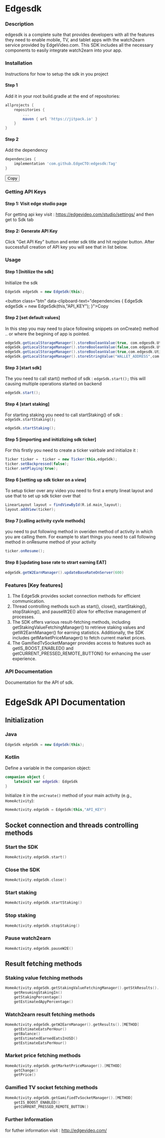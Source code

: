 # Edgesdk
### Description
edgesdk is a complete suite that provides developers with all the features they need to enable mobile, TV, and tablet apps with the watch2earn service provided by EdgeVideo.com. This SDK includes all the necessary components to easily integrate watch2earn into your app.

### Installation
Instructions for how to setup the sdk in you project
#### Step 1 
Add it in your root build.gradle at the end of repositories:
```groovy
allprojects {
    repositories {
        ...
        maven { url 'https://jitpack.io' }
    }
}
``` 

#### Step 2
Add the dependency
```groovy
dependencies {
    implementation 'com.github.EdgeCTO:edgesdk:Tag'
}
```
<button class="btn" data-clipboard-text="dependencies {
    implementation 'com.github.EdgeCTO:edgesdk:Tag'
}">Copy</button>

### Getting API Keys
#### Step 1: Visit edge studio page
For getting api key visit : https://edgevideo.com/studio/settings/  and then get to Sdk tab
#### Step 2: Generate API Key
Click "Get API Key" button and enter sdk title and hit register button. After successfull creation of API key you will see that in list below.

### Usage
#### Step 1 [Initilize the sdk]
Initialize the sdk
```groovy
EdgeSdk edgeSdk = new EdgeSdk(this);
```
<button class="btn" data-clipboard-text="dependencies {
    EdgeSdk edgeSdk = new EdgeSdk(this,"API_KEY");
}">Copy</button>

#### Step 2 [set default values]
In this step you may need to place following snippets on onCreate() method .. or where the begining of app is pointed.
```groovy
edgeSdk.getLocalStorageManager().storeBooleanValue(true, com.edgesdk.Utils.Constants.IS_TICKER_ALLOWED_TO_HIDE);
edgeSdk.getLocalStorageManager().storeBooleanValue(false,com.edgesdk.Utils.Constants.IS_OPT_OUT_W2E_ENABLED);
edgeSdk.getLocalStorageManager().storeBooleanValue(true,com.edgesdk.Utils.Constants.IS_VIEWER_WALLET_ADDRESS_FORWARDED);
edgeSdk.getLocalStorageManager().storeStringValue("WALLET_ADDRESS",com.edgesdk.Utils.Constants.WALLET_ADDRESS);
```


#### Step 3 [start sdk]
The you need to call start() method of sdk : `edgeSdk.start();` this will causing multiple operations started on backend
```groovy
edgeSdk.start();
```

#### Step 4 [start staking]
For starting staking you need to call startStaking() of sdk : `edgeSdk.startStaking();`
```groovy
edgeSdk.startStaking();
```

#### Step 5 [importing and initizlizing sdk ticker]
For this firstly you need to create a ticker vairbale and initialize it : 

```groovy
Ticker ticker =  ticker = new Ticker(this,edgeSdk);
ticker.setBackpressed(false);
ticker.setPlaying(true);
```

#### Step 6 [setting up sdk ticker on a view]
To setup ticker over any video you need to first a empty lineat layout and use that to set up sdk ticker over that

```groovy
LinearLayout layout = findViewById(R.id.main_layout);
layout.addView(ticker);
```

#### Step 7 [calling activity cyvle methods]
you need to put following method in overiden method of activity in which you are calling them. For example to start things you need to call following method in onResume method of your activity

```groovy
ticker.onResume();
```


#### Step 8 [updating base rate to strart earning EAT]

 ```groovy
edgeSdk.getW2EarnManager().updateBaseRateOnServer(600)
```
### Features [Key features]
1. The EdgeSdk provides socket connection methods for efficient communication.
2. Thread controlling methods such as start(), close(), startStaking(), stopStaking(), and pauseW2E() allow for effective management of processes.
3. The SDK offers various result-fetching methods, including getStakingValueFetchingManager() to retrieve staking values and getW2EarnManager() for earning statistics. Additionally, the SDK includes getMarketPriceManager() to fetch current market prices.
4. The GamifiedTvSocketManager provides access to features such as getIS_BOOST_ENABLED() and getCURRENT_PRESSED_REMOTE_BUTTON() for enhancing the user experience.
### API Documentation
Documentation for the API of sdk.
# EdgeSdk API Documentation

## Initialization

### Java

```java
EdgeSdk edgeSdk = new EdgeSdk(this);
```

### Kotlin

Define a variable in the companion object:
```kotlin
companion object {
    lateinit var edgeSdk: EdgeSdk
}
```

Initialize it in the `onCreate()` method of your main activity (e.g., `HomeActivity`):
```kotlin
HomeActivity.edgeSdk = EdgeSdk(this,"API_KEY")
```

## Socket connection and threads controlling methods

### Start the SDK
```kotlin
HomeActivity.edgeSdk.start()
```

### Close the SDK
```kotlin
HomeActivity.edgeSdk.close()
```

### Start staking
```kotlin
HomeActivity.edgeSdk.startStaking()
```

### Stop staking
```kotlin
HomeActivity.edgeSdk.stopStaking()
```

### Pause watch2earn
```kotlin
HomeActivity.edgeSdk.pauseW2E()
```

## Result fetching methods

### Staking value fetching methods
```kotlin
HomeActivity.edgeSdk.getStakingValueFetchingManager().getStkResults().[METHOD]
    getResumingStakingIn()
    getStakingPercentage()
    getEstimatedApyPercentage()
```

### Watch2earn result fetching methods
```kotlin
HomeActivity.edgeSdk.getW2EarnManager().getResults().[METHOD]
    getEstimateEatsPerHour()
    getBalance()
    getEstimatedEarnedEatsInUSD()
    getEstimateEatsPerHour()
```

### Market price fetching methods
```kotlin
HomeActivity.edgeSdk.getMarketPriceManager().[METHOD]
    getChange()
    getPrice()
```

### Gamified TV socket fetching methods
```kotlin
HomeActivity.edgeSdk.getGamifiedTvSocketManager().[METHOD]
    getIS_BOOST_ENABLED()
    getCURRENT_PRESSED_REMOTE_BUTTON()
```


### Further Information
for futher information visit : http://edgevideo.com/ 
